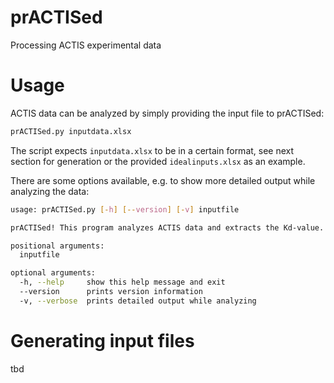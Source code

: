 # prACTISed
Processing ACTIS experimental data

# Usage

ACTIS data can be analyzed by simply providing the input file to prACTISed:

```bash
prACTISed.py inputdata.xlsx
```

The script expects ```inputdata.xlsx``` to be in a certain format, see next section for generation or the provided ```idealinputs.xlsx``` as an example.

There are some options available, e.g. to show more detailed output while analyzing the data:

```bash
usage: prACTISed.py [-h] [--version] [-v] inputfile

prACTISed! This program analyzes ACTIS data and extracts the Kd-value.

positional arguments:
  inputfile

optional arguments:
  -h, --help     show this help message and exit
  --version      prints version information
  -v, --verbose  prints detailed output while analyzing
```


# Generating input files

tbd